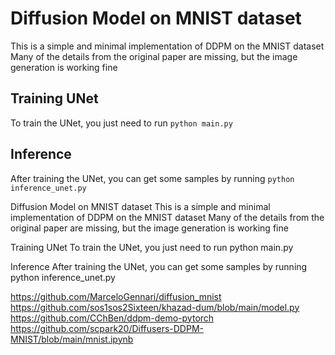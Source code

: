 # Diffusion Model on MNIST dataset
This is a simple and minimal implementation of DDPM on the MNIST dataset
Many of the details from the original paper are missing, but the image generation is working fine

## Training UNet
To train the UNet, you just need to run 
`python main.py`

## Inference
After training the UNet, you can get some samples by running
`python inference_unet.py`


Diffusion Model on MNIST dataset
This is a simple and minimal implementation of DDPM on the MNIST dataset Many of the details from the original paper are missing, but the image generation is working fine

Training UNet
To train the UNet, you just need to run python main.py

Inference
After training the UNet, you can get some samples by running python inference_unet.py

https://github.com/MarceloGennari/diffusion_mnist
https://github.com/sos1sos2Sixteen/khazad-dum/blob/main/model.py
https://github.com/CChBen/ddpm-demo-pytorch
https://github.com/scpark20/Diffusers-DDPM-MNIST/blob/main/mnist.ipynb